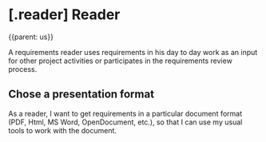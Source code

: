 # [.reader] Reader
{{parent: us}}

A requirements reader uses requirements in his day to day work as an input for other project activities or participates in the requirements review process.

## Chose a presentation format

As a reader, I want to get requirements in a particular document format (PDF, Html, MS Word, OpenDocument, etc.), so that I can use my usual tools to work with the document.
